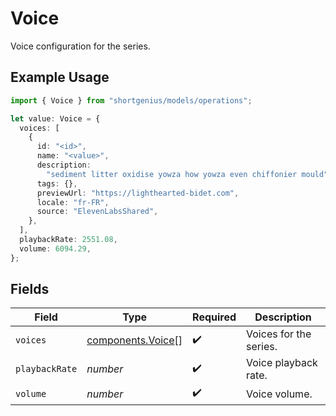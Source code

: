 # Voice

Voice configuration for the series.

## Example Usage

```typescript
import { Voice } from "shortgenius/models/operations";

let value: Voice = {
  voices: [
    {
      id: "<id>",
      name: "<value>",
      description:
        "sediment litter oxidise yowza how yowza even chiffonier mould",
      tags: {},
      previewUrl: "https://lighthearted-bidet.com",
      locale: "fr-FR",
      source: "ElevenLabsShared",
    },
  ],
  playbackRate: 2551.08,
  volume: 6094.29,
};
```

## Fields

| Field                                                  | Type                                                   | Required                                               | Description                                            |
| ------------------------------------------------------ | ------------------------------------------------------ | ------------------------------------------------------ | ------------------------------------------------------ |
| `voices`                                               | [components.Voice](../../models/components/voice.md)[] | :heavy_check_mark:                                     | Voices for the series.                                 |
| `playbackRate`                                         | *number*                                               | :heavy_check_mark:                                     | Voice playback rate.                                   |
| `volume`                                               | *number*                                               | :heavy_check_mark:                                     | Voice volume.                                          |